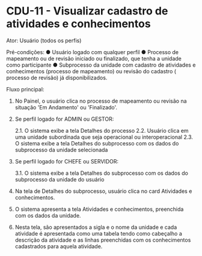 # CDU-11 - Visualizar cadastro de atividades e conhecimentos

Ator: Usuário (todos os perfis)

Pré-condições:
● Usuário logado com qualquer perfil
● Processo de mapeamento ou de revisão iniciado ou finalizado, que tenha a unidade como participante
● Subprocesso da unidade com cadastro de atividades e conhecimentos (processo de mapeamento) ou revisão do cadastro (
processo de revisão) já disponibilizados.

Fluxo principal:

1. No Painel, o usuário clica no processo de mapeamento ou revisão na situação 'Em Andamento' ou 'Finalizado'.
2. Se perfil logado for ADMIN ou GESTOR:

   2.1. O sistema exibe a tela Detalhes do processo
   2.2. Usuário clica em uma unidade subordinada que seja operacional ou interoperacional
   2.3. O sistema exibe a tela Detalhes do subprocesso com os dados do subprocesso da unidade selecionada

3. Se perfil logado for CHEFE ou SERVIDOR:

   3.1. O sistema exibe a tela Detalhes do subprocesso com os dados do subprocesso da unidade do usuário

4. Na tela de Detalhes do subprocesso, usuário clica no card Atividades e conhecimentos.
5. O sistema apresenta a tela Atividades e conhecimentos, preenchida com os dados da unidade.
6. Nesta tela, são apresentados a sigla e o nome da unidade e cada atividade é apresentada como uma tabela tendo como
   cabeçalho a descrição da atividade e as linhas preenchidas com os conhecimentos cadastrados para aquela atividade.